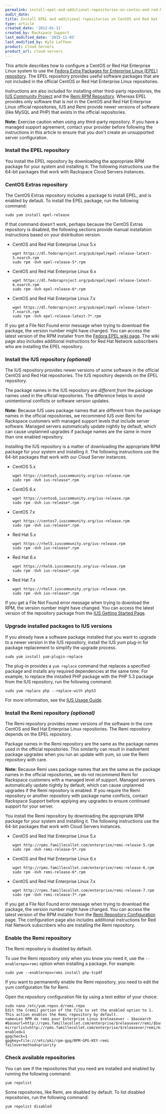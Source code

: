 ```yaml
---
permalink: install-epel-and-additional-repositories-on-centos-and-red-hat/
audit_date:
title: Install EPEL and additional repositories on CentOS and Red Hat
type: article
created_date: '2012-01-11'
created_by: Rackspace Support
last_modified_date: '2015-11-03'
last_modified_by: Kyle Laffoon
product: Cloud Servers
product_url: cloud-servers
---
```


This article describes how to configure a CentOS or Red Hat Enterprise
Linux system to use the [Fedora Extra Packages for Enterprise Linux (EPEL) repository](https://fedoraproject.org/wiki/EPEL). The EPEL
repository provides useful software packages that are not included in
the official CentOS or Red Hat Enterprise Linux repositories.

Instructions are also included for installing other third-party
repositories, the [IUS Community Project](https://ius.io/) and the [Remi
RPM Repository](http://rpms.famillecollet.com/). Whereas EPEL provides
only software that is *not* in the CentOS and Red Hat Enterprise Linux
official repositories, IUS and Remi provide newer versions of software
(like MySQL and PHP) that exists in the official repositories.

**Note:** Exercise caution when using any third-party repository. If you
have a managed support agreement, contact your provider before following
the instructions in this article to ensure that you don't create an
unsupported server configuration.

### Install the EPEL repository

You install the EPEL repository by downloading the appropriate RPM
package for your system and installing it. The following instructions
use the 64-bit packages that work with Rackspace Cloud Servers
instances.

### CentOS Extras repository

The CentOS Extras repository includes a package to install EPEL, and is
enabled by default. To install the EPEL package, run the following
command:

    sudo yum install epel-release

If that command doesn't work, perhaps because the CentOS Extras
repository is disabled, the following sections provide manual
installation instructions based on your distribution version.

-  CentOS and Red Hat Enterprise Linux 5.x

       wget https://dl.fedoraproject.org/pub/epel/epel-release-latest-5.noarch.rpm
       sudo rpm -Uvh epel-release-5*.rpm

-  CentOS and Red Hat Enterprise Linux 6.x

       wget https://dl.fedoraproject.org/pub/epel/epel-release-latest-6.noarch.rpm
       sudo rpm -Uvh epel-release-6*.rpm

-  CentOS and Red Hat Enterprise Linux 7.x

       wget https://dl.fedoraproject.org/pub/epel/epel-release-latest-7.noarch.rpm
       sudo rpm -Uvh epel-release-latest-7*.rpm

If you get a File Not Found error message when trying to download the
package, the version number might have changed. You can access the
latest version of the RPM installer from the [Fedora EPEL wiki page](https://fedoraproject.org/wiki/EPEL). The wiki page also includes
additional instructions for Red Hat Network subscribers who are
installing the EPEL repository.

### Install the IUS repository *(optional)*

The IUS repository provides newer versions of some software in the
official CentOS and Red Hat repositories. The IUS repository depends on
the EPEL repository.

The package names in the IUS repository are *different from* the package
names used in the official repositories.  The difference helps to avoid
unintentional conflicts or software version updates.

**Note:** Because IUS uses package names that are different from the
package names in the official repositories, we recommend IUS over Remi
for Rackspace customers with managed support levels that include server
software. Managed servers automatically update nightly by default, which
can cause unplanned upgrades if package names are the same in more than
one enabled repository.

Installing the IUS repository is a matter of downloading the appropriate
RPM package for your system and installing it. The following
instructions use the 64-bit packages that work with our Cloud Server
instances.

-  CentOS 5.x

       wget https://centos5.iuscommunity.org/ius-release.rpm
       sudo rpm -Uvh ius-release*.rpm

-  CentOS 6.x

       wget https://centos6.iuscommunity.org/ius-release.rpm
       sudo rpm -Uvh ius-release*.rpm

-  CentOS 7.x

       wget https://centos7.iuscommunity.org/ius-release.rpm
       sudo rpm -Uvh ius-release*.rpm

-  Red Hat 5.x

       wget https://rhel5.iuscommunity.org/ius-release.rpm
       sudo rpm -Uvh ius-release*.rpm

-  Red Hat 6.x

       wget https://rhel6.iuscommunity.org/ius-release.rpm
       sudo rpm -Uvh ius-release*.rpm

-  Red Hat 7.x

       wget https://rhel7.iuscommunity.org/ius-release.rpm
       sudo rpm -Uvh ius-release*.rpm

If you get a File Not Found error message when trying to download the
RPM, the version number might have changed. You can access the latest
version of the repository package from the [IUS Getting Started Page](https://ius.io/GettingStarted/).

### Upgrade installed packages to IUS versions

If you already have a software package installed that you want to
upgrade to a newer version in the IUS repository, install the IUS yum
plug-in for package replacement to simplify the upgrade process.

    sudo yum install yum-plugin-replace

The plug-in provides a `yum replace` command that replaces a specified
package and installs any required dependencies at the same time.  For
example, to replace the installed PHP package with the PHP 5.3 package
from the IUS repository, run the following command:

    sudo yum replace php --replace-with php53

For more information, see the [IUS Usage Guide](https://ius.io/Usage/).

### Install the Remi repository *(optional)*

The Remi repository provides newer versions of the software in the core
CentOS and Red Hat Enterprise Linux repositories. The Remi repository
depends on the EPEL repository.

Package names in the Remi repository are the same as the package names
used in the official repositories. This similarity can result in
inadvertent package upgrades when you run an update with yum, so use the
Remi repository with care.

**Note:** Because Remi uses package names that are the same as the
package names in the official repositories, we do not recommend Remi for
Rackspace customers with a managed level of support. Managed servers
automatically update nightly by default, which can cause unplanned
upgrades if the Remi repository is enabled. If you require the Remi
repository or another repository with package name conflicts, contact
Rackspace Support before applying any upgrades to ensure continued
support for your server.

You install the Remi repository by downloading the appropriate RPM
package for your system and installing it. The following instructions
use the 64-bit packages that work with Cloud Servers instances.

-  CentOS and Red Hat Enterprise Linux 5.x

       wget http://rpms.famillecollet.com/enterprise/remi-release-5.rpm
       sudo rpm -Uvh remi-release-5*.rpm

-  CentOS and Red Hat Enterprise Linux 6.x

       wget http://rpms.famillecollet.com/enterprise/remi-release-6.rpm
       sudo rpm -Uvh remi-release-6*.rpm

-  CentOS and Red Hat Enterprise Linux 7.x

       wget http://rpms.famillecollet.com/enterprise/remi-release-7.rpm
       sudo rpm -Uvh remi-release-7*.rpm

If you get a File Not Found error message when trying to download the
package, the version number might have changed. You can access the
latest version of the RPM installer from the [Remi Repository Configuration](http://blog.remirepo.net/pages/Config-en) page. The
configuration page also includes additional instructions for Red Hat
Network subscribers who are installing the Remi repository.

### Enable the Remi repository

The Remi repository is disabled by default.

To use the Remi repository only when you know you need it, use the
`--enablerepo=remi` option when installing a package. For example:

    sudo yum --enablerepo=remi install php-tcpdf

If you want to permanently enable the Remi repository, you need to edit
the yum configuration file for Remi.

Open the repository configuration file by using a text editor of your
choice:

    sudo nano /etc/yum.repos.d/remi.repo
    Edit the [remi] portion of the file to set the enabled option to 1. This action enables the Remi repository by default.
    name=Les RPM de remi pour Enterprise Linux $releasever - $basearch
    #baseurl=http://rpms.famillecollet.com/enterprise/$releasever/remi/$basearch/
    mirrorlist=http://rpms.famillecollet.com/enterprise/$releasever/remi/mirror
    enabled=1
    gpgcheck=1
    gpgkey=file:///etc/pki/rpm-gpg/RPM-GPG-KEY-remi
    failovermethod=priority

### Check available repositories

You can see if the repositories that you need are installed and enabled
by running the following command:

    yum repolist

Some repositories, like Remi, are disabled by default. To list disabled
repositories, run the following command:

    yum repolist disabled
